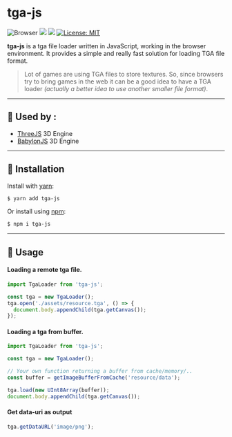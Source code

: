 # tga-js

![Browser](https://img.shields.io/badge/env-browser-blue.svg)
![](https://img.shields.io/david/vthibault/tga.js.svg)
![](https://img.shields.io/snyk/vulnerabilities/github/vthibault/tga.js.svg)
[![License: MIT](https://img.shields.io/badge/License-MIT-brightgreen.svg)](https://opensource.org/licenses/MIT)

**tga-js** is a tga file loader written in JavaScript, working in the browser environment. It provides a simple and really fast solution for loading TGA file format.

> Lot of games are using TGA files to store textures.
> So, since browsers try to bring games in the web it can be a good idea to have a TGA loader _(actually a better idea to use another smaller file format)_.

---

## 🔗 Used by :

- [ThreeJS](https://threejs.org/) 3D Engine
- [BabylonJS](https://www.babylonjs.com/) 3D Engine

---

## 🚀 Installation

Install with [yarn](https://yarnpkg.com):

```sh
$ yarn add tga-js
```

Or install using [npm](https://npmjs.org):

```sh
$ npm i tga-js
```

---

## 📖 Usage

#### Loading a remote tga file.

```js
import TgaLoader from 'tga-js';

const tga = new TgaLoader();
tga.open('./assets/resource.tga', () => {
  document.body.appendChild(tga.getCanvas());
});
```

#### Loading a tga from buffer.

```js
import TgaLoader from 'tga-js';

const tga = new TgaLoader();

// Your own function returning a buffer from cache/memory/..
const buffer = getImageBufferFromCache('resource/data');

tga.load(new UInt8Array(buffer));
document.body.appendChild(tga.getCanvas());
```

#### Get data-uri as output

```js
tga.getDataURL('image/png');
```
